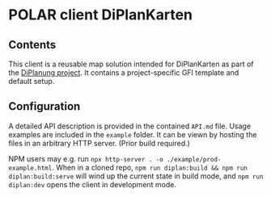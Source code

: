 # POLAR client DiPlanKarten

## Contents

This client is a reusable map solution intended for DiPlanKarten as part of the [DiPlanung project](https://www.diplanung.de/). It contains a project-specific GFI template and default setup.

## Configuration

A detailed API description is provided in the contained `API.md` file. Usage examples are included in the `example` folder. It can be viewn by hosting the files in an arbitrary HTTP server. (Prior build required.)

NPM users may e.g. run `npx http-server . -o ./example/prod-example.html`. When in a cloned repo, `npm run diplan:build && npm run diplan:build:serve` will wind up the current state in build mode, and `npm run diplan:dev` opens the client in development mode.
